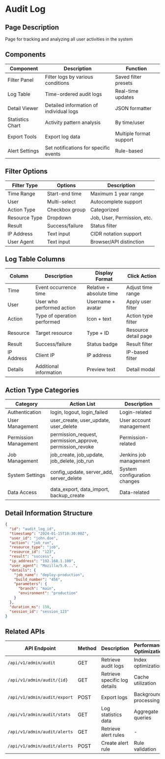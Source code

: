 # Audit Log

## Page Description

Page for tracking and analyzing all user activities in the system

## Components

| Component        | Description                             | Function                |
| ---------------- | --------------------------------------- | ----------------------- |
| Filter Panel     | Filter logs by various conditions       | Saved filter presets    |
| Log Table        | Time-ordered audit logs                 | Real-time updates       |
| Detail Viewer    | Detailed information of individual logs | JSON formatter          |
| Statistics Chart | Activity pattern analysis               | By time/user            |
| Export Tools     | Export log data                         | Multiple format support |
| Alert Settings   | Set notifications for specific events   | Rule-based              |

## Filter Options

| Filter Type   | Options         | Description                 |
| ------------- | --------------- | --------------------------- |
| Time Range    | Start-end time  | Maximum 1 year range        |
| User          | Multi-select    | Autocomplete support        |
| Action Type   | Checkbox group  | Categorized                 |
| Resource Type | Dropdown        | Job, User, Permission, etc. |
| Result        | Success/failure | Status filter               |
| IP Address    | Text input      | CIDR notation support       |
| User Agent    | Text input      | Browser/API distinction     |

## Log Table Columns

| Column     | Description                 | Display Format           | Click Action         |
| ---------- | --------------------------- | ------------------------ | -------------------- |
| Time       | Event occurrence time       | Relative + absolute time | Adjust time range    |
| User       | User who performed action   | Username + avatar        | Apply user filter    |
| Action     | Type of operation performed | Icon + text              | Action type filter   |
| Resource   | Target resource             | Type + ID                | Resource detail page |
| Result     | Success/failure             | Status badge             | Result filter        |
| IP Address | Client IP                   | IP address               | IP-based filter      |
| Details    | Additional information      | Preview text             | Detail modal         |

## Action Type Categories

| Category              | Action List                                               | Description                  |
| --------------------- | --------------------------------------------------------- | ---------------------------- |
| Authentication        | login, logout, login_failed                               | Login-related                |
| User Management       | user_create, user_update, user_delete                     | User account management      |
| Permission Management | permission_request, permission_approve, permission_revoke | Permission-related           |
| Job Management        | job_create, job_update, job_delete, job_run               | Jenkins job management       |
| System Settings       | config_update, server_add, server_delete                  | System configuration changes |
| Data Access           | data_export, data_import, backup_create                   | Data-related                 |

## Detail Information Structure

```json
{
  "id": "audit_log_id",
  "timestamp": "2024-01-15T10:30:00Z",
  "user_id": "john.doe",
  "action": "job_run",
  "resource_type": "job",
  "resource_id": "123",
  "result": "success",
  "ip_address": "192.168.1.100",
  "user_agent": "Mozilla/5.0...",
  "details": {
    "job_name": "deploy-production",
    "build_number": "456",
    "parameters": {
      "branch": "main",
      "environment": "production"
    }
  },
  "duration_ms": 150,
  "session_id": "session_123"
}
```

## Related APIs

| API Endpoint                 | Method | Description                   | Performance Optimization |
| ---------------------------- | ------ | ----------------------------- | ------------------------ |
| `/api/v1/admin/audit`        | GET    | Retrieve audit logs           | Index optimization       |
| `/api/v1/admin/audit/{id}`   | GET    | Retrieve specific log details | Cache utilization        |
| `/api/v1/admin/audit/export` | POST   | Export logs                   | Background processing    |
| `/api/v1/admin/audit/stats`  | GET    | Log statistics data           | Aggregate queries        |
| `/api/v1/admin/audit/alerts` | GET    | Retrieve alert rules          | -                        |
| `/api/v1/admin/audit/alerts` | POST   | Create alert rule             | Rule validation          |
